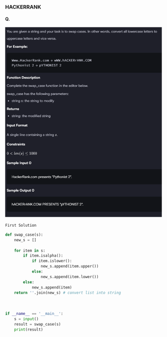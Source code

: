### HACKERRANK 

#### Q. 
![alt text](image-6.png)

```First Solution```

```python
def swap_case(s):
    new_s = []
    
    for item in s:
        if item.isalpha():
            if item.islower():
                new_s.append(item.upper())
            else:
                new_s.append(item.lower())
        else:
            new_s.append(item)    
    return ''.join(new_s) # convert list into string
    
    
    
if __name__ == '__main__':
    s = input()
    result = swap_case(s)
    print(result)
```
